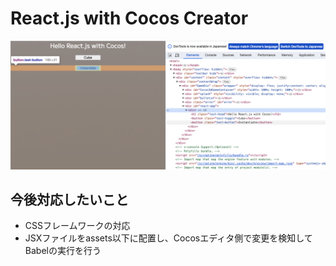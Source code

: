 # React.js with Cocos Creator

![](./Docs/img.png)

## 今後対応したいこと

- CSSフレームワークの対応
- JSXファイルをassets以下に配置し、Cocosエディタ側で変更を検知してBabelの実行を行う